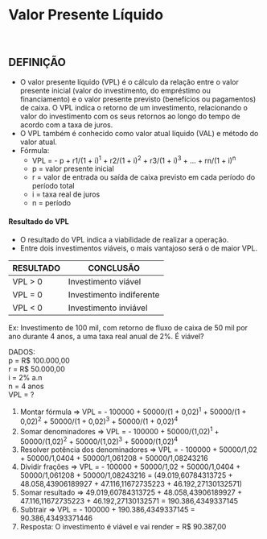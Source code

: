 # Valor Presente Líquido

<br>

## DEFINIÇÃO
* O valor presente líquido (VPL) é o cálculo da relação entre o valor presente inicial (valor do investimento, do empréstimo ou financiamento) e o valor presente previsto (benefícios ou pagamentos) de caixa. O VPL indica o retorno de um investimento, relacionando o valor do investimento com os seus retornos ao longo do tempo de acordo com a taxa de juros.
* O VPL também é conhecido como valor atual líquido (VAL) e método do valor atual.
* Fórmula:
  - VPL = - p + r1/(1 + i)<sup>1</sup> + r2/(1 + i)<sup>2</sup> + r3/(1 + i)<sup>3</sup> + ... + rn/(1 + i)<sup>n</sup>
  - p = valor presente inicial
  - r = valor de entrada ou saída de caixa previsto em cada período do período total
  - i = taxa real de juros
  - n = período

#### Resultado do VPL
* O resultado do VPL indica a viabilidade de realizar a operação.
* Entre dois investimentos viáveis, o mais vantajoso será o de maior VPL.

| RESULTADO | CONCLUSÃO                |
| --------- | ------------------------ |
| VPL > 0   | Investimento viável      |
| VPL = 0   | Investimento indiferente |
| VPL < 0   | Investimento inviável    |


Ex: Investimento de 100 mil, com retorno de fluxo de caixa de 50 mil por ano durante 4 anos, a uma taxa real anual de 2%. É viável?

DADOS:  
p = R$ 100.000,00  
r = R$ 50.000,00  
i = 2% a.n  
n = 4 anos    
VPL = ?  

1. Montar fórmula => VPL = - 100000 + 50000/(1 + 0,02)<sup>1</sup> + 50000/(1 + 0,02)<sup>2</sup> + 50000/(1 + 0,02)<sup>3</sup> + 50000/(1 + 0,02)<sup>4</sup>
2. Somar denominadores => VPL = - 100000 + 50000/(1,02)<sup>1</sup> + 50000/(1,02)<sup>2</sup> + 50000/(1,02)<sup>3</sup> + 50000/(1,02)<sup>4</sup>
3. Resolver potência dos denominadores => VPL = - 100000 + 50000/1,02 + 50000/1,0404 + 50000/1,061208 + 50000/1,08243216
4. Dividir frações => VPL = - 100000 + 50000/1,02 + 50000/1,0404 + 50000/1,061208 + 50000/1,08243216 = (49.019,60784313725 + 48.058,43906189927 + 47.116,11672735223 + 46.192,27130132571)
5. Somar resultado => 49.019,60784313725 + 48.058,43906189927 + 47.116,11672735223 + 46.192,27130132571 = 190.386,4349337145
6. Subtrair => VPL = - 100000 + 190.386,4349337145 = 90.386,43493371446
7. Resposta: O investimento é viável e vai render = R$ 90.387,00